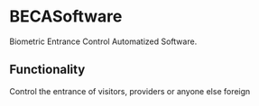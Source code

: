# BECASoftware

Biometric Entrance Control Automatized Software.

## Functionality

Control the entrance of visitors, providers or anyone else foreign
